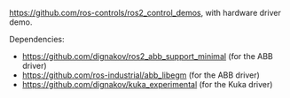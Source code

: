 https://github.com/ros-controls/ros2_control_demos, with hardware driver demo.

Dependencies:
- https://github.com/dignakov/ros2_abb_support_minimal (for the ABB driver)
- https://github.com/ros-industrial/abb_libegm (for the ABB driver)
- https://github.com/dignakov/kuka_experimental (for the Kuka driver)

